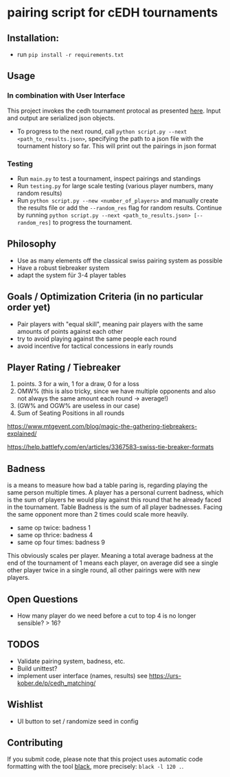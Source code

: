# pairing script for cEDH tournaments
## Installation:
- run `pip install -r requirements.txt`

## Usage
### In combination with User Interface
This project invokes the cedh tournament protocal as presented [here](https://github.com/RememberOfLife/cedh_matching).
Input and output are serialized json objects.

- To progress to the next round, call `python script.py --next <path_to_results.json>`, specifying the path to a json file with the tournament history so far. This will print out the pairings in json format

### Testing
- Run `main.py` to test a tournament, inspect pairings and standings
- Run `testing.py` for large scale testing (various player numbers, many random results)
- Run `python script.py --new <number_of_players>` and manually create the results file or add the `--random_res` flag for random results. Continue by running `python script.py --next <path_to_results.json> [--random_res]` to progress the tournament.

## Philosophy
- Use as many elements off the classical swiss pairing system as possible
- Have a robust tiebreaker system
- adapt the system für 3-4 player tables

## Goals / Optimization Criteria (in no particular order yet)
- Pair players with "equal skill", meaning pair players with the same amounts of points against each other
- try to avoid playing against the same people each round
- avoid incentive for tactical concessions in early rounds

## Player Rating / Tiebreaker
1. points. 3 for a win, 1 for a draw, 0 for a loss
1. OMW% (this is also tricky, since we have multiple opponents and also not always the same amount each round -> average!)
1. (GW% and OGW% are useless in our case)
1. Sum of Seating Positions in all rounds

https://www.mtgevent.com/blog/magic-the-gathering-tiebreakers-explained/

https://help.battlefy.com/en/articles/3367583-swiss-tie-breaker-formats

## Badness
is a means to measure how bad a table paring is, regarding playing the same person multiple times.
A player has a personal current badness, which is the sum of players he would play against this round that he already faced in the tournament.
Table Badness is the sum of all player badnesses. Facing the same opponent more than 2 times could scale more heavily.
- same op twice: badness 1
- same op thrice: badness 4
- same op four times: badness 9

This obviously scales per player. Meaning a total average badness at the end of the tournament of 1 means each player, on average
did see a single other player twice in a single round, all other pairings were with new players.

## Open Questions
- How many player do we need before a cut to top 4 is no longer sensible? > 16?

## TODOS
- Validate pairing system, badness, etc.
- Build unittest?
- implement user interface (names, results) see https://urs-kober.de/p/cedh_matching/

## Wishlist
- UI button to set / randomize seed in config

## Contributing
If you submit code, please note that this project uses automatic code formatting with the tool [black](https://github.com/psf/black), more precisely: `black -l 120 .`.